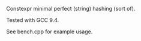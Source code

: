 Constexpr minimal perfect (string) hashing (sort of).

Tested with GCC 9.4.

See bench.cpp for example usage.